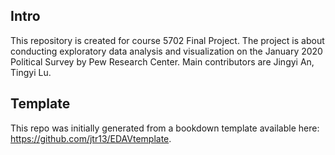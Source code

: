 ## Intro

This repository is created for course 5702 Final Project. 
The project is about conducting exploratory data analysis and visualization on the January 2020 Political Survey by Pew Research Center.
Main contributors are Jingyi An, Tingyi Lu.

## Template 

This repo was initially generated from a bookdown template available here: https://github.com/jtr13/EDAVtemplate.
